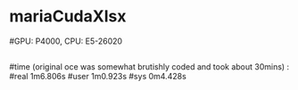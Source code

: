 # mariaCudaXlsx
#GPU: P4000, CPU: E5-26020 
##
#time (original oce was somewhat brutishly coded and took about 30mins) :
#real	1m6.806s
#user	1m0.923s
#sys	0m4.428s
